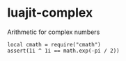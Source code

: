 # luajit-complex
Arithmetic for complex numbers
```
local cmath = require("cmath")
assert(1i ^ 1i == math.exp(-pi / 2))
```
